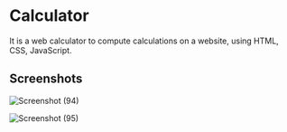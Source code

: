 
# Calculator

It is a web calculator to compute calculations on a website, using HTML, CSS, JavaScript.


## Screenshots

![Screenshot (94)](https://user-images.githubusercontent.com/85642896/217552824-eb37d1ab-7332-4ccc-8ca9-ac87e4941e03.png)

 ![Screenshot (95)](https://user-images.githubusercontent.com/85642896/217552961-ef7d346b-eb02-4077-b49c-78c08dec057b.png)


